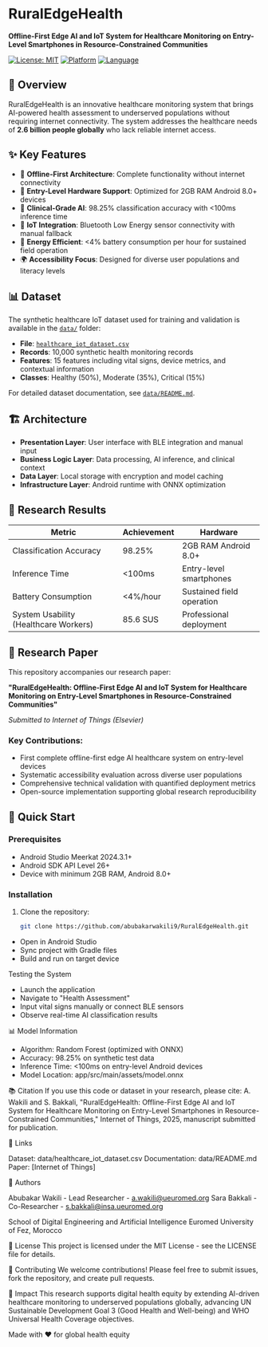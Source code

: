 # RuralEdgeHealth

**Offline-First Edge AI and IoT System for Healthcare Monitoring on Entry-Level Smartphones in Resource-Constrained Communities**

[![License: MIT](https://img.shields.io/badge/License-MIT-yellow.svg)](https://opensource.org/licenses/MIT)
[![Platform](https://img.shields.io/badge/Platform-Android-green.svg)](https://developer.android.com)
[![Language](https://img.shields.io/badge/Language-Kotlin-purple.svg)](https://kotlinlang.org)

## 🎯 Overview

RuralEdgeHealth is an innovative healthcare monitoring system that brings AI-powered health assessment to underserved populations without requiring internet connectivity. The system addresses the healthcare needs of **2.6 billion people globally** who lack reliable internet access.

## ✨ Key Features

- 🔄 **Offline-First Architecture**: Complete functionality without internet connectivity
- 📱 **Entry-Level Hardware Support**: Optimized for 2GB RAM Android 8.0+ devices  
- 🤖 **Clinical-Grade AI**: 98.25% classification accuracy with <100ms inference time
- 🔗 **IoT Integration**: Bluetooth Low Energy sensor connectivity with manual fallback
- 🔋 **Energy Efficient**: <4% battery consumption per hour for sustained field operation
- 🌍 **Accessibility Focus**: Designed for diverse user populations and literacy levels

## 📊 Dataset

The synthetic healthcare IoT dataset used for training and validation is available in the [`data/`](data/) folder:

- **File**: [`healthcare_iot_dataset.csv`](data/healthcare_iot_dataset.csv)
- **Records**: 10,000 synthetic health monitoring records
- **Features**: 15 features including vital signs, device metrics, and contextual information
- **Classes**: Healthy (50%), Moderate (35%), Critical (15%)

For detailed dataset documentation, see [`data/README.md`](data/README.md).

## 🏗️ Architecture

- **Presentation Layer**: User interface with BLE integration and manual input
- **Business Logic Layer**: Data processing, AI inference, and clinical context
- **Data Layer**: Local storage with encryption and model caching
- **Infrastructure Layer**: Android runtime with ONNX optimization

## 🔬 Research Results

| Metric | Achievement | Hardware |
|--------|-------------|----------|
| Classification Accuracy | 98.25% | 2GB RAM Android 8.0+ |
| Inference Time | <100ms | Entry-level smartphones |
| Battery Consumption | <4%/hour | Sustained field operation |
| System Usability (Healthcare Workers) | 85.6 SUS | Professional deployment |

## 📄 Research Paper

This repository accompanies our research paper:

**"RuralEdgeHealth: Offline-First Edge AI and IoT System for Healthcare Monitoring on Entry-Level Smartphones in Resource-Constrained Communities"**

*Submitted to Internet of Things (Elsevier)*

### Key Contributions:
- First complete offline-first edge AI healthcare system on entry-level devices
- Systematic accessibility evaluation across diverse user populations  
- Comprehensive technical validation with quantified deployment metrics
- Open-source implementation supporting global research reproducibility

## 🚀 Quick Start

### Prerequisites
- Android Studio Meerkat 2024.3.1+
- Android SDK API Level 26+
- Device with minimum 2GB RAM, Android 8.0+

### Installation
1. Clone the repository:
   ```bash
   git clone https://github.com/abubakarwakili9/RuralEdgeHealth.git

- Open in Android Studio
- Sync project with Gradle files
- Build and run on target device

Testing the System

- Launch the application
- Navigate to "Health Assessment"
- Input vital signs manually or connect BLE sensors
- Observe real-time AI classification results

📊 Model Information

- Algorithm: Random Forest (optimized with ONNX)
- Accuracy: 98.25% on synthetic test data
- Inference Time: <100ms on entry-level Android devices
- Model Location: app/src/main/assets/model.onnx

📚 Citation
If you use this code or dataset in your research, please cite:
A. Wakili and S. Bakkali, "RuralEdgeHealth: Offline-First Edge AI and IoT System for Healthcare Monitoring on Entry-Level Smartphones in Resource-Constrained Communities," Internet of Things, 2025, manuscript submitted for publication.

🔗 Links

Dataset: data/healthcare_iot_dataset.csv
Documentation: data/README.md
Paper: [Internet of Things]

👥 Authors

Abubakar Wakili - Lead Researcher - a.wakili@ueuromed.org
Sara Bakkali - Co-Researcher - s.bakkali@insa.ueuromed.org

School of Digital Engineering and Artificial Intelligence
Euromed University of Fez, Morocco

📄 License
This project is licensed under the MIT License - see the LICENSE file for details.

🤝 Contributing
We welcome contributions! Please feel free to submit issues, fork the repository, and create pull requests.

🌟 Impact
This research supports digital health equity by extending AI-driven healthcare monitoring to underserved populations globally, advancing UN Sustainable Development Goal 3 (Good Health and Well-being) and WHO Universal Health Coverage objectives.

Made with ❤️ for global health equity
